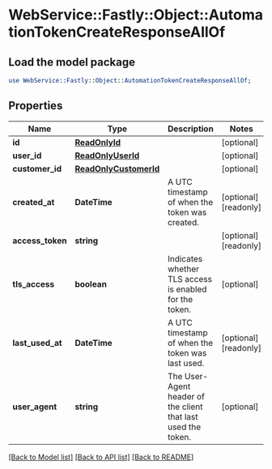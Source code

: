 # WebService::Fastly::Object::AutomationTokenCreateResponseAllOf

## Load the model package
```perl
use WebService::Fastly::Object::AutomationTokenCreateResponseAllOf;
```

## Properties
Name | Type | Description | Notes
------------ | ------------- | ------------- | -------------
**id** | [**ReadOnlyId**](ReadOnlyId.md) |  | [optional] 
**user_id** | [**ReadOnlyUserId**](ReadOnlyUserId.md) |  | [optional] 
**customer_id** | [**ReadOnlyCustomerId**](ReadOnlyCustomerId.md) |  | [optional] 
**created_at** | **DateTime** | A UTC timestamp of when the token was created.  | [optional] [readonly] 
**access_token** | **string** |  | [optional] [readonly] 
**tls_access** | **boolean** | Indicates whether TLS access is enabled for the token. | [optional] 
**last_used_at** | **DateTime** | A UTC timestamp of when the token was last used. | [optional] [readonly] 
**user_agent** | **string** | The User-Agent header of the client that last used the token. | [optional] 

[[Back to Model list]](../README.md#documentation-for-models) [[Back to API list]](../README.md#documentation-for-api-endpoints) [[Back to README]](../README.md)


